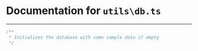 # Documentation for `utils\db.ts`

---
```ts
/**
 * Initializes the database with some sample data if empty
 */
```
